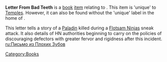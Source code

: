 **Letter From Bad Teeth** is a [book](Lore_Books.md "wikilink")
[item](Items.md "wikilink") relating to [](03%20-%20Projects%20&%20Wikis/Kenshi/Kenshi%20Wiki/Kenshi%20Wiki%20Template/The_Holy_Nation.md). This item is 'unique' to
[Temples](Temple.md "wikilink"). However, it can also be found without the
'unique' label in the home of [](Holy_Lord_Phoenix.md).

This letter tells a story of a [Paladin](Paladin.md "wikilink") killed
during a [Flotsam Ninjas](03%20-%20Projects%20&%20Wikis/Kenshi/Kenshi%20Wiki/Kenshi%20Wiki%20Template/Flotsam_Ninjas.md "wikilink") sneak attack. It
also details of HN authorities beginning to carry on the policies of
discouraging defectors with greater fervor and rigidness after this
incident. [ru:Письмо из Плохих
Зубов](ru:Письмо_из_Плохих_Зубов "wikilink")

[Category:Books](Category:Books "wikilink")